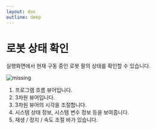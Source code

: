 ```yaml
---
layout: doc
outline: deep
---
```


# 로봇 상태 확인

실행화면에서 현재 구동 중인 로봇 팔의 상태를 확인할 수 있습니다.

![missing](/manual/ko/start_robot/2.png)

1. 프로그램 흐름 뷰어입니다.
2. 3차원 뷰어입니다.
3. 3차원 뷰어의 시각을 조절합니다.
4. 시스템 상태 정보, 시스템 변수 정보 등을 보여줍니다.
5. 재생 / 정지 / 속도 조절 바가 있습니다.
